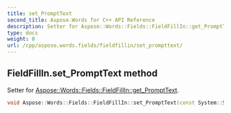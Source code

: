 ```yaml
---
title: set_PromptText
second_title: Aspose.Words for C++ API Reference
description: Setter for Aspose::Words::Fields::FieldFillIn::get_PromptText. 
type: docs
weight: 0
url: /cpp/aspose.words.fields/fieldfillin/set_prompttext/
---
```

## FieldFillIn.set_PromptText method


Setter for [Aspose::Words::Fields::FieldFillIn::get_PromptText](../get_prompttext/).

```cpp
void Aspose::Words::Fields::FieldFillIn::set_PromptText(const System::String &value)
```

